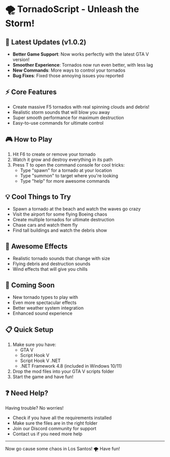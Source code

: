 # 🌪️ TornadoScript - Unleash the Storm! 

## 🎯 Latest Updates (v1.0.2)
- **Better Game Support**: Now works perfectly with the latest GTA V version!
- **Smoother Experience**: Tornados now run even better, with less lag
- **New Commands**: More ways to control your tornados
- **Bug Fixes**: Fixed those annoying issues you reported

## ⚡ Core Features
- Create massive F5 tornados with real spinning clouds and debris!
- Realistic storm sounds that will blow you away
- Super smooth performance for maximum destruction
- Easy-to-use commands for ultimate control

## 🎮 How to Play
1. Hit F6 to create or remove your tornado
2. Watch it grow and destroy everything in its path
3. Press T to open the command console for cool tricks:
   - Type "spawn" for a tornado at your location
   - Type "summon" to target where you're looking
   - Type "help" for more awesome commands

## 💡 Cool Things to Try
- Spawn a tornado at the beach and watch the waves go crazy
- Visit the airport for some flying Boeing chaos
- Create multiple tornados for ultimate destruction
- Chase cars and watch them fly
- Find tall buildings and watch the debris show

## 🎵 Awesome Effects
- Realistic tornado sounds that change with size
- Flying debris and destruction sounds
- Wind effects that will give you chills

## 🌟 Coming Soon
- New tornado types to play with
- Even more spectacular effects
- Better weather system integration
- Enhanced sound experience

## 📋 Quick Setup
1. Make sure you have:
   - GTA V
   - Script Hook V
   - Script Hook V .NET
   - .NET Framework 4.8 (included in Windows 10/11)
2. Drop the mod files into your GTA V scripts folder
3. Start the game and have fun!

## ❓ Need Help?
Having trouble? No worries!
- Check if you have all the requirements installed
- Make sure the files are in the right folder
- Join our Discord community for support
- Contact us if you need more help

---
Now go cause some chaos in Los Santos! 🌪️ Have fun!
